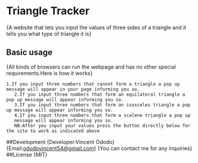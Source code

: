 # Triangle Tracker
{A website that lets you input the values of three sides of a triangle and it tells you what type of triangle it is}
## Basic usage
{All kinds of browsers can run the webpage and has no other special requirements.Here is how it works}
```
1.If you input three numbers that cannot form a triangle a pop up 
message will appear in your page informing you so.
   2.If you input three numbers that form an equilateral triangle a pop up message will appear informing you so.
   3.If you input three numbers that form an isosceles triangle a pop up message will appear informing you so.
   4.If you input three numbers that form a scalene triangle a pop up
   message will appear informing you so.
   NB:After you input your values press the button directly below for the site to work as indicated above
```
##Development
{Developer:Vincent Ododo}
{Email:ododovincent54@gmail.com}
{You can contact me for any inquiries}
##License
{MIT}